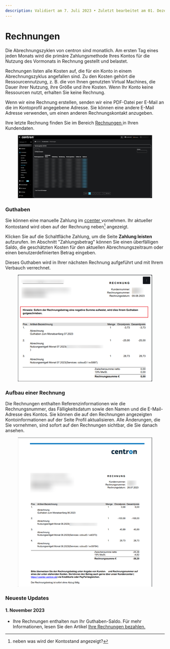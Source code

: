 ```yaml
---
description: Validiert am 7. Juli 2023 • Zuletzt bearbeitet am 01. Dezember 2023
---
```


# Rechnungen

Die Abrechnungszyklen von centron sind monatlich. Am ersten Tag eines jeden Monats wird die primäre Zahlungsmethode Ihres Kontos für die Nutzung des Vormonats in Rechnung gestellt und belastet.

Rechnungen listen alle Kosten auf, die für ein Konto in einem Abrechnungszyklus angefallen sind. Zu den Kosten gehört die Ressourcennutzung, z. B. die von Ihnen genutzten Virtual Machines, die Dauer ihrer Nutzung, ihre Größe und ihre Kosten. Wenn Ihr Konto keine Ressourcen nutzt, erhalten Sie keine Rechnung.

Wenn wir eine Rechnung erstellen, senden wir eine PDF-Datei per E-Mail an die im Kontoprofil angegebene Adresse. Sie können eine andere E-Mail Adresse verwenden, um einen anderen Rechnungskontakt anzugeben.

Ihre letzte Rechnung finden Sie im Bereich [Rechnungen ](https://ccenter.internet1.de/invoices/list)in Ihren Kundendaten.

<figure><img src="../.gitbook/assets/image (4).png" alt=""><figcaption></figcaption></figure>

### Guthaben

Sie können eine manuelle Zahlung im [ccenter ](https://ccenter.internet1.de/login)vornehmen. Ihr aktueller Kontostand wird oben auf der Rechnung neben[^1] angezeigt.&#x20;

Klicken Sie auf die Schaltfläche Zahlung, um die Seite **Zahlung leisten** aufzurufen. Im Abschnitt "Zahlungsbetrag" können Sie einen überfälligen Saldo, die geschätzten Kosten für den aktuellen Abrechnungszeitraum oder einen benutzerdefinierten Betrag eingeben.

Dieses Guthaben wird in Ihrer nächsten Rechnung aufgeführt und mit Ihrem Verbauch verrechnet.

<figure><img src="../.gitbook/assets/image (5).png" alt=""><figcaption></figcaption></figure>

### Aufbau einer Rechnung

Die Rechnungen enthalten Referenzinformationen wie die Rechnungsnummer, das Fälligkeitsdatum sowie den Namen und die E-Mail-Adresse des Kontos. Sie können die auf den Rechnungen angezeigten Kontoinformationen auf der Seite Profil aktualisieren. Alle Änderungen, die Sie vornehmen, sind sofort auf den Rechnungen sichtbar, die Sie danach ansehen.

<figure><img src="../.gitbook/assets/image (6).png" alt=""><figcaption></figcaption></figure>

### Neueste Updates <a href="#latest-updates" id="latest-updates"></a>

#### 1. November 2023 <a href="#id-1-october-2023" id="id-1-october-2023"></a>

* Ihre Rechnungen enthalten nun Ihr Guthaben-Saldo. Für mehr Informationen, lesen Sie den Artikel [Ihre Rechnungen bezahlen.](ihre-rechnung-bezahlen.md)

[^1]: neben was wird der Kontostand angezeigt?
